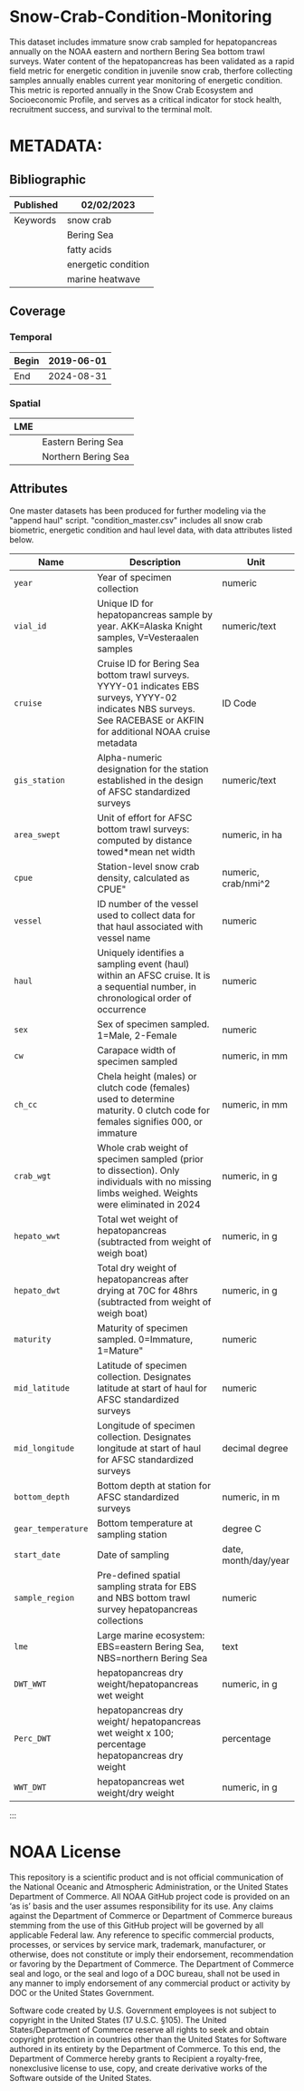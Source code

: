 # Snow-Crab-Condition-Monitoring
This dataset includes immature snow crab sampled for hepatopancreas annually on the NOAA eastern and northern Bering Sea bottom trawl surveys. Water content of the hepatopancreas has been validated as a rapid field metric for energetic condition in juvenile snow crab, therfore collecting samples annually enables current year monitoring of energetic condition. This metric is reported annually in the Snow Crab Ecosystem and Socioeconomic Profile, and serves as a critical indicator for stock health, recruitment success, and survival to the terminal molt. 

# METADATA:

Bibliographic
-------------

| Published     | 02/02/2023   |
| ------------- | ------------- |
| Keywords      | snow crab |
|               |   Bering Sea |
|               |  fatty acids |
|               | energetic condition |
|               | marine heatwave |

 

Coverage
--------

### Temporal

| Begin    | 2019-06-01 |
| ------------- | ------|
| End   | 2024-08-31 |

 
 

### Spatial

| LME     |                     |
| ------------- | ------------- |
|                | Eastern Bering Sea |
|               |   Northern Bering Sea |


Attributes
----------
One master datasets has been produced for further modeling via the "append haul" script. "condition_master.csv" includes all snow crab biometric, energetic condition and haul level data, with data attributes listed below. 

| Name    |    Description   |   Unit    |
| ------- | ---------------- | ---------- |
| `year`     |        Year of specimen collection | numeric
|  `vial_id`    |    Unique ID for hepatopancreas sample by year. AKK=Alaska Knight samples, V=Vesteraalen samples   |   numeric/text
| `cruise` | Cruise ID for Bering Sea bottom trawl surveys. YYYY-01 indicates EBS surveys, YYYY-02 indicates NBS surveys. See RACEBASE or AKFIN for additional NOAA cruise metadata  |   ID Code
| `gis_station`   | Alpha-numeric designation for the station established in the design of AFSC standardized surveys | numeric/text   
| `area_swept`   |   Unit of effort for AFSC bottom trawl surveys: computed by distance towed*mean net width   | numeric, in ha
|  `cpue`   |   Station-level snow crab density, calculated as CPUE"   |   numeric, crab/nmi^2
|  `vessel`  |     ID number of the vessel used to collect data for that haul associated with vessel name    |   numeric
|  `haul`      |  Uniquely identifies a sampling event (haul) within an AFSC cruise. It is a sequential number, in chronological order of occurrence |  numeric
|  `sex` | Sex of specimen sampled. 1=Male, 2-Female   |  numeric
|  `cw`  |  Carapace width of specimen sampled | numeric, in mm
|  `ch_cc`   |   Chela height (males) or clutch code (females) used to determine maturity. 0 clutch code for females signifies 000, or immature   | numeric, in mm
 | `crab_wgt`  |   Whole crab weight of specimen sampled (prior to dissection). Only individuals with no missing limbs weighed. Weights were eliminated in 2024 | numeric, in g
|  `hepato_wwt`    | Total wet weight of hepatopancreas (subtracted from weight of weigh boat)  | numeric, in g
|  `hepato_dwt`    |Total dry weight of hepatopancreas after drying at 70C for 48hrs (subtracted from weight of weigh boat)  | numeric, in g
|  `maturity`  |  Maturity of specimen sampled. 0=Immature, 1=Mature"  | numeric                                                                                        
| `mid_latitude`       |   Latitude of specimen collection. Designates latitude at start of haul for AFSC standardized surveys    | numeric
|  `mid_longitude`    | Longitude of specimen collection. Designates longitude at start of haul for AFSC standardized surveys | decimal degree
 | `bottom_depth`    |    Bottom depth at station for AFSC standardized surveys  | numeric, in m
|  `gear_temperature`   |    Bottom temperature at sampling station | degree C
 | `start_date`     |        Date of sampling | date, month/day/year
 | `sample_region`     |        Pre-defined spatial sampling strata for EBS and NBS bottom trawl survey hepatopancreas collections | numeric
|  `lme` |   Large marine ecosystem: EBS=eastern Bering Sea, NBS=northern Bering Sea   |  text
|  `DWT_WWT` |   hepatopancreas dry weight/hepatopancreas wet weight   |  numeric, in g
|  `Perc_DWT` |   hepatopancreas dry weight/ hepatopancreas wet weight x 100; percentage hepatopancreas dry weight    |  percentage
|  `WWT_DWT` |   hepatopancreas wet weight/dry weight    |  numeric, in g

:::

 
   # NOAA License
This repository is a scientific product and is not official communication of the National Oceanic and Atmospheric Administration, or the United States Department of Commerce. All NOAA GitHub project code is provided on an ‘as is’ basis and the user assumes responsibility for its use. Any claims against the Department of Commerce or Department of Commerce bureaus stemming from the use of this GitHub project will be governed by all applicable Federal law. Any reference to specific commercial products, processes, or services by service mark, trademark, manufacturer, or otherwise, does not constitute or imply their endorsement, recommendation or favoring by the Department of Commerce. The Department of Commerce seal and logo, or the seal and logo of a DOC bureau, shall not be used in any manner to imply endorsement of any commercial product or activity by DOC or the United States Government.

Software code created by U.S. Government employees is not subject to copyright in the United States (17 U.S.C. §105). The United States/Department of Commerce reserve all rights to seek and obtain copyright protection in countries other than the United States for Software authored in its entirety by the Department of Commerce. To this end, the Department of Commerce hereby grants to Recipient a royalty-free, nonexclusive license to use, copy, and create derivative works of the Software outside of the United States.
